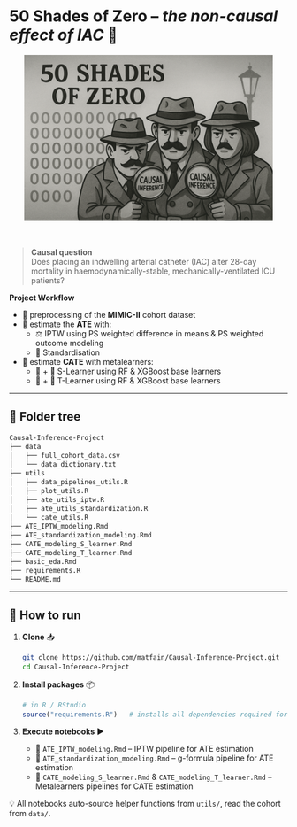 # 50 Shades of Zero – *the non-causal effect of IAC* 🎯

<!-- cool cover art -->
<div align="center">
  <img src="cover_image.png" width="450" alt="50 Shades of Zero">
</div>

&nbsp;

> **Causal question**  
> Does placing an indwelling arterial catheter (IAC) alter 28-day mortality in haemodynamically-stable, mechanically-ventilated ICU patients?

**Project Workflow**  
* 🧹 preprocessing of the **MIMIC-II** cohort dataset 
* 🎯 estimate the **ATE** with:  
  * ⚖️ IPTW using PS weighted difference in means & PS weighted outcome modeling  
  * 📏 Standardisation 
* 🧩 estimate **CATE** with metalearners:
  * 🌲 + 🦾 S-Learner using RF & XGBoost base learners
  * 🌲 + 🦾 T-Learner using RF & XGBoost base learners 


---

## 📂 Folder tree
```
Causal-Inference-Project
├── data
│   ├── full_cohort_data.csv
│   └── data_dictionary.txt
├── utils
│   ├── data_pipelines_utils.R
│   ├── plot_utils.R
│   ├── ate_utils_iptw.R
│   ├── ate_utils_standardization.R
│   └── cate_utils.R
├── ATE_IPTW_modeling.Rmd
├── ATE_standardization_modeling.Rmd
├── CATE_modeling_S_learner.Rmd
├── CATE_modeling_T_learner.Rmd
├── basic_eda.Rmd
├── requirements.R
└── README.md
```

---

## 🚀 How to run
1. **Clone** 📥
   ```bash
   git clone https://github.com/matfain/Causal-Inference-Project.git
   cd Causal-Inference-Project
   ```

2. **Install packages** 📦  
   ```r
   # in R / RStudio
   source("requirements.R")   # installs all dependencies required for the project
   ```

3. **Execute notebooks** ▶️ 
   * 📑 `ATE_IPTW_modeling.Rmd` – IPTW pipeline for ATE estimation
   * 📑 `ATE_standardization_modeling.Rmd` – g-formula pipeline for ATE estimation  
   * 📑 `CATE_modeling_S_learner.Rmd` & `CATE_modeling_T_learner.Rmd` – Metalearners pipelines for CATE estimation

💡 All notebooks auto-source helper functions from `utils/`, read the cohort from `data/`.
